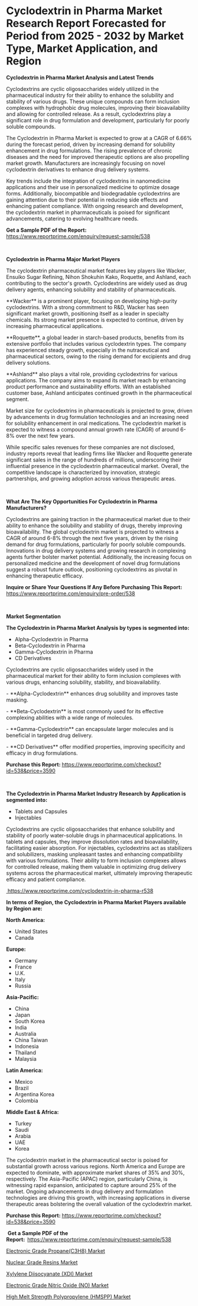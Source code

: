 <p><h1>Cyclodextrin in Pharma Market Research Report Forecasted for Period from 2025 -  2032 by Market Type, Market Application, and Region</h1></p><p><strong>Cyclodextrin in Pharma Market Analysis and Latest Trends</strong></p>
<p><p>Cyclodextrins are cyclic oligosaccharides widely utilized in the pharmaceutical industry for their ability to enhance the solubility and stability of various drugs. These unique compounds can form inclusion complexes with hydrophobic drug molecules, improving their bioavailability and allowing for controlled release. As a result, cyclodextrins play a significant role in drug formulation and development, particularly for poorly soluble compounds.</p><p>The Cyclodextrin in Pharma Market is expected to grow at a CAGR of 6.66% during the forecast period, driven by increasing demand for solubility enhancement in drug formulations. The rising prevalence of chronic diseases and the need for improved therapeutic options are also propelling market growth. Manufacturers are increasingly focusing on novel cyclodextrin derivatives to enhance drug delivery systems.</p><p>Key trends include the integration of cyclodextrins in nanomedicine applications and their use in personalized medicine to optimize dosage forms. Additionally, biocompatible and biodegradable cyclodextrins are gaining attention due to their potential in reducing side effects and enhancing patient compliance. With ongoing research and development, the cyclodextrin market in pharmaceuticals is poised for significant advancements, catering to evolving healthcare needs.</p></p>
<p><strong>Get a Sample PDF of the Report:&nbsp;</strong> <a href="https://www.reportprime.com/enquiry/request-sample/538?utm_campaign=103&utm_medium=2&utm_source=Github&utm_content=ia&utm_term=18032025&utm_id=cyclodextrin-in-pharma">https://www.reportprime.com/enquiry/request-sample/538</a></p>
<p>&nbsp;</p>
<p><strong>Cyclodextrin in Pharma Major Market Players</strong></p>
<p><p>The cyclodextrin pharmaceutical market features key players like Wacker, Ensuiko Sugar Refining, Nihon Shokuhin Kako, Roquette, and Ashland, each contributing to the sector's growth. Cyclodextrins are widely used as drug delivery agents, enhancing solubility and stability of pharmaceuticals.</p><p>**Wacker** is a prominent player, focusing on developing high-purity cyclodextrins. With a strong commitment to R&D, Wacker has seen significant market growth, positioning itself as a leader in specialty chemicals. Its strong market presence is expected to continue, driven by increasing pharmaceutical applications.</p><p>**Roquette**, a global leader in starch-based products, benefits from its extensive portfolio that includes various cyclodextrin types. The company has experienced steady growth, especially in the nutraceutical and pharmaceutical sectors, owing to the rising demand for excipients and drug delivery solutions.</p><p>**Ashland** also plays a vital role, providing cyclodextrins for various applications. The company aims to expand its market reach by enhancing product performance and sustainability efforts. With an established customer base, Ashland anticipates continued growth in the pharmaceutical segment.</p><p>Market size for cyclodextrins in pharmaceuticals is projected to grow, driven by advancements in drug formulation technologies and an increasing need for solubility enhancement in oral medications. The cyclodextrin market is expected to witness a compound annual growth rate (CAGR) of around 6-8% over the next few years.</p><p>While specific sales revenues for these companies are not disclosed, industry reports reveal that leading firms like Wacker and Roquette generate significant sales in the range of hundreds of millions, underscoring their influential presence in the cyclodextrin pharmaceutical market. Overall, the competitive landscape is characterized by innovation, strategic partnerships, and growing adoption across various therapeutic areas.</p></p>
<p>&nbsp;</p>
<p><strong>What Are The Key Opportunities For Cyclodextrin in Pharma Manufacturers?</strong></p>
<p><p>Cyclodextrins are gaining traction in the pharmaceutical market due to their ability to enhance the solubility and stability of drugs, thereby improving bioavailability. The global cyclodextrin market is projected to witness a CAGR of around 6-8% through the next five years, driven by the rising demand for drug formulations, particularly for poorly soluble compounds. Innovations in drug delivery systems and growing research in complexing agents further bolster market potential. Additionally, the increasing focus on personalized medicine and the development of novel drug formulations suggest a robust future outlook, positioning cyclodextrins as pivotal in enhancing therapeutic efficacy.</p></p>
<p><strong>Inquire or Share Your Questions If Any Before Purchasing This Report:</strong> <a href="https://www.reportprime.com/enquiry/pre-order/538?utm_campaign=103&utm_medium=2&utm_source=Github&utm_content=ia&utm_term=18032025&utm_id=cyclodextrin-in-pharma">https://www.reportprime.com/enquiry/pre-order/538</a></p>
<p>&nbsp;</p>
<p><strong>Market Segmentation</strong></p>
<p><strong>The Cyclodextrin in Pharma Market Analysis by types is segmented into:</strong></p>
<p><ul><li>Alpha-Cyclodextrin in Pharma</li><li>Beta-Cyclodextrin in Pharma</li><li>Gamma-Cyclodextrin in Pharma</li><li>CD Derivatives</li></ul></p>
<p><p>Cyclodextrins are cyclic oligosaccharides widely used in the pharmaceutical market for their ability to form inclusion complexes with various drugs, enhancing solubility, stability, and bioavailability. </p><p>- **Alpha-Cyclodextrin** enhances drug solubility and improves taste masking.  </p><p>- **Beta-Cyclodextrin** is most commonly used for its effective complexing abilities with a wide range of molecules.  </p><p>- **Gamma-Cyclodextrin** can encapsulate larger molecules and is beneficial in targeted drug delivery.  </p><p>- **CD Derivatives** offer modified properties, improving specificity and efficacy in drug formulations.</p></p>
<p><strong>Purchase this Report:&nbsp;</strong><a href="https://www.reportprime.com/checkout?id=538&price=3590&utm_campaign=103&utm_medium=2&utm_source=Github&utm_content=ia&utm_term=18032025&utm_id=cyclodextrin-in-pharma">https://www.reportprime.com/checkout?id=538&price=3590</a></p>
<p>&nbsp;</p>
<p><strong>The Cyclodextrin in Pharma Market Industry Research by Application is segmented into:</strong></p>
<p><ul><li>Tablets and Capsules</li><li>Injectables</li></ul></p>
<p><p>Cyclodextrins are cyclic oligosaccharides that enhance solubility and stability of poorly water-soluble drugs in pharmaceutical applications. In tablets and capsules, they improve dissolution rates and bioavailability, facilitating easier absorption. For injectables, cyclodextrins act as stabilizers and solubilizers, masking unpleasant tastes and enhancing compatibility with various formulations. Their ability to form inclusion complexes allows for controlled release, making them valuable in optimizing drug delivery systems across the pharmaceutical market, ultimately improving therapeutic efficacy and patient compliance.</p></p>
<p><a href="https://www.reportprime.com/cyclodextrin-in-pharma-r538?utm_campaign=103&utm_medium=2&utm_source=Github&utm_content=ia&utm_term=18032025&utm_id=cyclodextrin-in-pharma">&nbsp;https://www.reportprime.com/cyclodextrin-in-pharma-r538</a></p>
<p><strong>In terms of Region, the Cyclodextrin in Pharma Market Players available by Region are:</strong></p>
<p>
    <p> <strong> North America: </strong>
        <ul>
            <li>United States</li>
            <li>Canada</li>
        </ul>
        </p> 
    <p> <strong> Europe: </strong>
        <ul>
            <li>Germany</li>
            <li>France</li>
            <li>U.K.</li>
            <li>Italy</li>
            <li>Russia</li>
        </ul>
        </p> 
    <p> <strong> Asia-Pacific: </strong>
        <ul>
            <li>China</li>
            <li>Japan</li>
            <li>South Korea</li>
            <li>India</li>
            <li>Australia</li>
            <li>China Taiwan</li>
            <li>Indonesia</li>
            <li>Thailand</li>
            <li>Malaysia</li>
        </ul>
        </p> 
    <p> <strong> Latin America: </strong>
        <ul>
            <li>Mexico</li>
            <li>Brazil</li>
            <li>Argentina Korea</li>
            <li>Colombia</li>
        </ul>
        </p> 
    <p> <strong> Middle East & Africa: </strong>
        <ul>
            <li>Turkey</li>
            <li>Saudi</li>
            <li>Arabia</li>
            <li>UAE</li>
            <li>Korea</li>
        </ul>
    </p>
    </p>
<p><p>The cyclodextrin market in the pharmaceutical sector is poised for substantial growth across various regions. North America and Europe are expected to dominate, with approximate market shares of 35% and 30%, respectively. The Asia-Pacific (APAC) region, particularly China, is witnessing rapid expansion, anticipated to capture around 25% of the market. Ongoing advancements in drug delivery and formulation technologies are driving this growth, with increasing applications in diverse therapeutic areas bolstering the overall valuation of the cyclodextrin market.</p></p>
<p><strong>Purchase this Report: </strong><a href="https://www.reportprime.com/checkout?id=538&price=3590&utm_campaign=103&utm_medium=2&utm_source=Github&utm_content=ia&utm_term=18032025&utm_id=cyclodextrin-in-pharma">https://www.reportprime.com/checkout?id=538&price=3590</a></p>
<p>&nbsp;<strong>Get a Sample PDF of the Report:&nbsp;&nbsp;</strong><a href="https://www.reportprime.com/enquiry/request-sample/538?utm_campaign=103&utm_medium=2&utm_source=Github&utm_content=ia&utm_term=18032025&utm_id=cyclodextrin-in-pharma">https://www.reportprime.com/enquiry/request-sample/538</a></p>
<p><strong></strong></p>
<p><p><a href="https://github.com/snakewaduddx/Market-Research-Report-List-1/blob/main/electronic-grade-propanec3h8-market.md?utm_campaign=103&utm_medium=2&utm_source=Github&utm_content=ia&utm_term=18032025&utm_id=cyclodextrin-in-pharma">Electronic Grade Propane(C3H8) Market</a></p><p><a href="https://github.com/siriocooch4a/Market-Research-Report-List-1/blob/main/nuclear-grade-resins-market.md?utm_campaign=103&utm_medium=2&utm_source=Github&utm_content=ia&utm_term=18032025&utm_id=cyclodextrin-in-pharma">Nuclear Grade Resins Market</a></p><p><a href="https://github.com/pllahoithana9/Market-Research-Report-List-1/blob/main/xylylene-diisocyanate-xdi-market.md?utm_campaign=103&utm_medium=2&utm_source=Github&utm_content=ia&utm_term=18032025&utm_id=cyclodextrin-in-pharma">Xylylene Diisocyanate (XDI) Market</a></p><p><a href="https://github.com/sakuniniray98/Market-Research-Report-List-1/blob/main/electronic-grade-nitric-oxide-no-market.md?utm_campaign=103&utm_medium=2&utm_source=Github&utm_content=ia&utm_term=18032025&utm_id=cyclodextrin-in-pharma">Electronic Grade Nitric Oxide (NO) Market</a></p><p><a href="https://github.com/zeyddaddo4/Market-Research-Report-List-1/blob/main/high-melt-strength-polypropylene-hmspp-market.md?utm_campaign=103&utm_medium=2&utm_source=Github&utm_content=ia&utm_term=18032025&utm_id=cyclodextrin-in-pharma">High Melt Strength Polypropylene (HMSPP) Market</a></p></p>